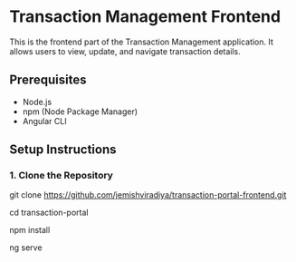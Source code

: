 # Transaction Management Frontend

This is the frontend part of the Transaction Management application. It allows users to view, update, and navigate transaction details.

## Prerequisites

- Node.js
- npm (Node Package Manager)
- Angular CLI

## Setup Instructions

### 1. Clone the Repository

git clone https://github.com/jemishviradiya/transaction-portal-frontend.git

cd transaction-portal

npm install

ng serve
